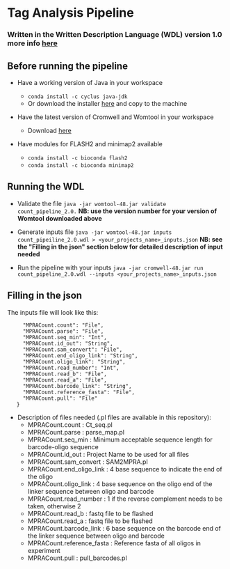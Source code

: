# Tag Analysis Pipeline
### Written in the Written Description Language (WDL) version 1.0 more info [here](https://github.com/openwdl/wdl)

## Before running the pipeline
* Have a working version of Java in your workspace
  * `conda install -c cyclus java-jdk`
  * Or download the installer [here](https://www.java.com/en/download/manual.jsp) and copy to the machine

* Have the latest version of Cromwell and Womtool in your workspace
  * Download [here](https://github.com/broadinstitute/cromwell/releases/tag/48)
  
* Have modules for FLASH2 and minimap2 available
  * `conda install -c bioconda flash2 `
  * `conda install -c bioconda minimap2`

## Running the WDL
* Validate the file
  `java -jar womtool-48.jar validate count_pipeline_2.0.`
  **NB: use the version number for your version of Womtool downloaded above**

* Generate inputs file
  `java -jar womtool-48.jar inputs count_pipeiline_2.0.wdl > <your_projects_name>_inputs.json`
  **NB: see the "Filling in the json" section below for detailed description of input needed**
 
* Run the pipeline with your inputs
  `java -jar cromwell-48.jar run count_pipeline_2.0.wdl --inputs <your_projects_name>_inputs.json`
  
## Filling in the json
The inputs file will look like this:
  ```{
       "MPRACount.count": "File",
       "MPRACount.parse": "File",
       "MPRACount.seq_min": "Int",
       "MPRACount.id_out": "String",
       "MPRACount.sam_convert": "File",
       "MPRACount.end_oligo_link": "String",
       "MPRACount.oligo_link": "String",
       "MPRACount.read_number": "Int",
       "MPRACount.read_b": "File",
       "MPRACount.read_a": "File",
       "MPRACount.barcode_link": "String",
       "MPRACount.reference_fasta": "File",
       "MPRACount.pull": "File"
     }
 ```
     
  * Description of files needed (.pl files are available in this repository):
    * MPRACount.count           : Ct_seq.pl
    * MPRACount.parse           : parse_map.pl
    * MPRACount.seq_min         : Minimum acceptable sequence length for barcode-oligo sequence
    * MPRACount.id_out          : Project Name to be used for all files
    * MPRACount.sam_convert     : SAM2MPRA.pl
    * MPRACount.end_oligo_link  : 4 base sequence to indicate the end of the oligo
    * MPRACount.oligo_link      : 4 base sequence on the oligo end of the linker sequence between oligo and barcode
    * MPRACount.read_number     : 1 if the reverse complement needs to be taken, otherwise 2
    * MPRACount.read_b          : fastq file to be flashed
    * MPRACount.read_a          : fastq file to be flashed
    * MPRACount.barcode_link    : 6 base sequence on the barcode end of the linker sequence between oligo and barcode
    * MPRACount.reference_fasta : Reference fasta of all oligos in experiment
    * MPRACount.pull            : pull_barcodes.pl
